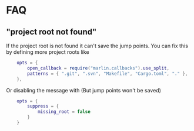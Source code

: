 # FAQ

## "project root not found"

If the project root is not found it can't save the jump points. You can fix this by defining more project roots like

```lua
    opts = {
        open_callback = require("marlin.callbacks").use_split,
        patterns = { ".git", ".svn", "Makefile", "Cargo.toml", "." },
    },
```

Or disabling the message with (But jump points won't be saved)

```lua
    opts = {
        suppress = {
            missing_root = false
        }
    }
```
